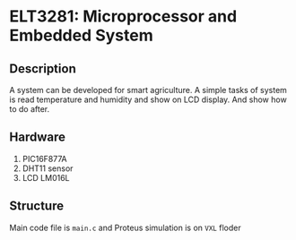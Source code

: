# ELT3281: Microprocessor and Embedded System
## Description
A system can be developed for smart agriculture. A simple tasks of system is read temperature and humidity and show on LCD display. And show how to do after.

## Hardware
1. PIC16F877A
2. DHT11 sensor
3. LCD LM016L

## Structure
Main code file is ```main.c``` and Proteus simulation is on ```VXL``` floder